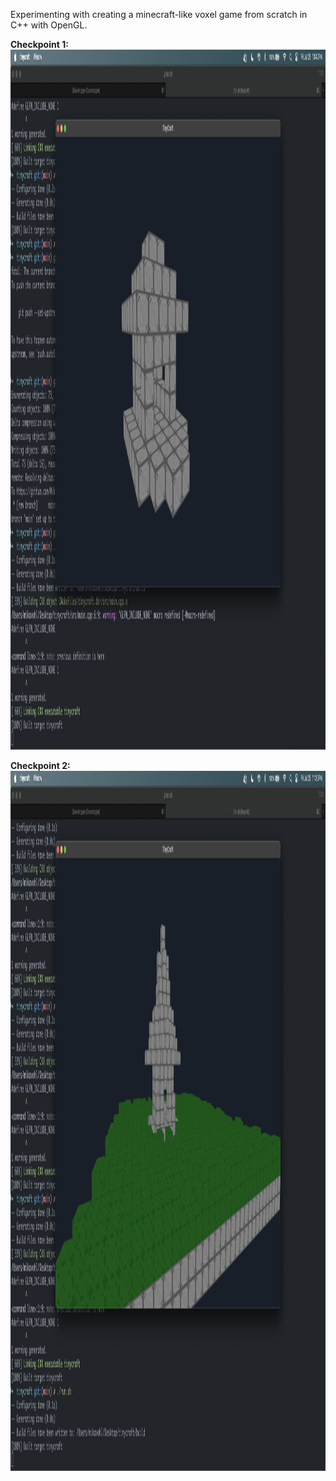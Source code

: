 Experimenting with creating a minecraft-like voxel game from scratch in C++ with OpenGL.

**Checkpoint 1:**
<img width="1792" height="1120" alt="Cube House" src="cube_house.png" />


**Checkpoint 2:**
<img width="1792" height="1120" alt="Pointy House" src="pointy_house.png" />